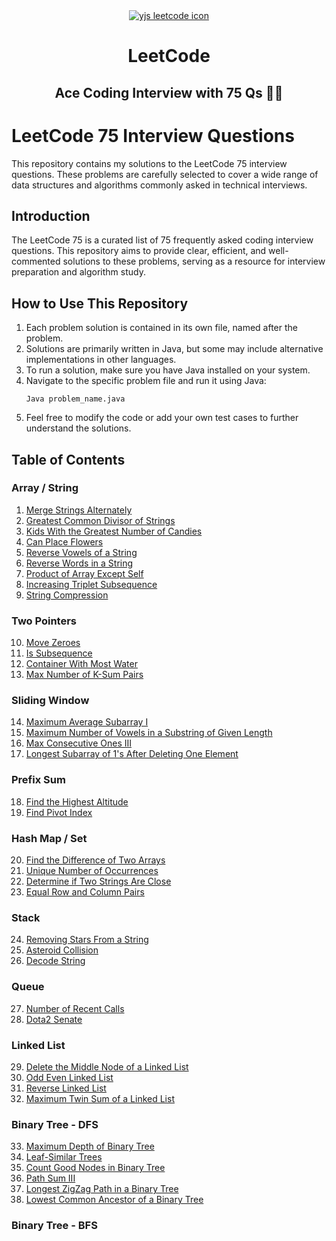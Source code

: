 

<div align="center"> <a href="https://leetcode.com/studyplan/leetcode-75/" target="_blank"> <img src="https://github.com/ychaaibi/leetcode-75/blob/main/leetcode-75.png" alt="yjs leetcode icon" /> </a></div>
<h1 align="center" >LeetCode</h1>
<h2 align="center" >Ace Coding Interview with 75 Qs 🧩🧠</h2>


# LeetCode 75 Interview Questions

This repository contains my solutions to the LeetCode 75 interview questions. These problems are carefully selected to cover a wide range of data structures and algorithms commonly asked in technical interviews.

## Introduction

The LeetCode 75 is a curated list of 75 frequently asked coding interview questions. This repository aims to provide clear, efficient, and well-commented solutions to these problems, serving as a resource for interview preparation and algorithm study.

## How to Use This Repository

1. Each problem solution is contained in its own file, named after the problem.
2. Solutions are primarily written in Java, but some may include alternative implementations in other languages.
3. To run a solution, make sure you have Java installed on your system.
4. Navigate to the specific problem file and run it using Java:
   ```
   Java problem_name.java
   ```
5. Feel free to modify the code or add your own test cases to further understand the solutions.

## Table of Contents

### Array / String

1. [Merge Strings Alternately](./array_string/merge_strings_alternately.py)
2. [Greatest Common Divisor of Strings](./array_string/gcd_of_strings.py)
3. [Kids With the Greatest Number of Candies](./array_string/kids_with_candies.py)
4. [Can Place Flowers](./array_string/can_place_flowers.py)
5. [Reverse Vowels of a String](./array_string/reverse_vowels.py)
6. [Reverse Words in a String](./array_string/reverse_words.py)
7. [Product of Array Except Self](./array_string/product_except_self.py)
8. [Increasing Triplet Subsequence](./array_string/increasing_triplet.py)
9. [String Compression](./array_string/string_compression.py)

### Two Pointers

10. [Move Zeroes](./two_pointers/move_zeroes.py)
11. [Is Subsequence](./two_pointers/is_subsequence.py)
12. [Container With Most Water](./two_pointers/container_with_most_water.py)
13. [Max Number of K-Sum Pairs](./two_pointers/max_k_sum_pairs.py)

### Sliding Window

14. [Maximum Average Subarray I](./sliding_window/max_average_subarray.py)
15. [Maximum Number of Vowels in a Substring of Given Length](./sliding_window/max_vowels_substring.py)
16. [Max Consecutive Ones III](./sliding_window/max_consecutive_ones_iii.py)
17. [Longest Subarray of 1's After Deleting One Element](./sliding_window/longest_subarray_after_deleting_one.py)

### Prefix Sum

18. [Find the Highest Altitude](./prefix_sum/highest_altitude.py)
19. [Find Pivot Index](./prefix_sum/find_pivot_index.py)

### Hash Map / Set

20. [Find the Difference of Two Arrays](./hash_map_set/difference_of_two_arrays.py)
21. [Unique Number of Occurrences](./hash_map_set/unique_occurrences.py)
22. [Determine if Two Strings Are Close](./hash_map_set/strings_are_close.py)
23. [Equal Row and Column Pairs](./hash_map_set/equal_row_column_pairs.py)

### Stack

24. [Removing Stars From a String](./stack/remove_stars.py)
25. [Asteroid Collision](./stack/asteroid_collision.py)
26. [Decode String](./stack/decode_string.py)

### Queue

27. [Number of Recent Calls](./queue/recent_calls.py)
28. [Dota2 Senate](./queue/dota2_senate.py)

### Linked List

29. [Delete the Middle Node of a Linked List](./linked_list/delete_middle_node.py)
30. [Odd Even Linked List](./linked_list/odd_even_linked_list.py)
31. [Reverse Linked List](./linked_list/reverse_linked_list.py)
32. [Maximum Twin Sum of a Linked List](./linked_list/max_twin_sum.py)

### Binary Tree - DFS

33. [Maximum Depth of Binary Tree](./binary_tree_dfs/max_depth.py)
34. [Leaf-Similar Trees](./binary_tree_dfs/leaf_similar_trees.py)
35. [Count Good Nodes in Binary Tree](./binary_tree_dfs/count_good_nodes.py)
36. [Path Sum III](./binary_tree_dfs/path_sum_iii.py)
37. [Longest ZigZag Path in a Binary Tree](./binary_tree_dfs/longest_zigzag_path.py)
38. [Lowest Common Ancestor of a Binary Tree](./binary_tree_dfs/lowest_common_ancestor.py)

### Binary Tree - BFS
